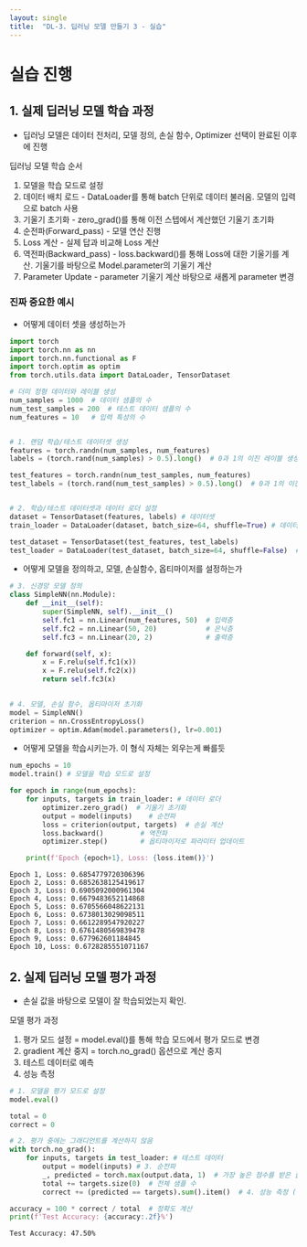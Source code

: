 ```yaml
---
layout: single
title:  "DL-3. 딥러닝 모델 만들기 3 - 실습"
---
```


# 실습 진행

## 1. 실제 딥러닝 모델 학습 과정
- 딥러닝 모델은 데이터 전처리, 모델 정의, 손실 함수, Optimizer 선택이 완료된 이후에 진행

딥러닝 모델 학습 순서
1. 모델을 학습 모드로 설정
2. 데이터 배치 로드 - DataLoader를 통해 batch 단위로 데이터 불러옴. 모델의 입력으로 batch 사용
3. 기울기 초기화 - zero_grad()를 통해 이전 스텝에서 계산했던 기울기 초기화
4. 순전파(Forward_pass) - 모델 연산 진행
5. Loss 계산 - 실제 답과 비교해 Loss 계산
6. 역전파(Backward_pass) - loss.backward()를 통해 Loss에 대한 기울기를 계산. 기울기를 바탕으로 Model.parameter의 기울기 계산
7. Parameter Update - parameter 기울기 계산 바탕으로 새롭게 parameter 변경

### 진짜 중요한 예시
- 어떻게 데이터 셋을 생성하는가


```python
import torch
import torch.nn as nn
import torch.nn.functional as F
import torch.optim as optim
from torch.utils.data import DataLoader, TensorDataset

# 더미 정형 데이터와 레이블 생성
num_samples = 1000  # 데이터 샘플의 수
num_test_samples = 200  # 테스트 데이터 샘플의 수
num_features = 10   # 입력 특성의 수


# 1. 랜덤 학습/테스트 데이터셋 생성
features = torch.randn(num_samples, num_features)
labels = (torch.rand(num_samples) > 0.5).long()  # 0과 1의 이진 레이블 생성

test_features = torch.randn(num_test_samples, num_features)
test_labels = (torch.rand(num_test_samples) > 0.5).long()  # 0과 1의 이진 레이블 생성


# 2. 학습/테스트 데이터셋과 데이터 로더 설정
dataset = TensorDataset(features, labels) # 데이터셋
train_loader = DataLoader(dataset, batch_size=64, shuffle=True) # 데이터 로더

test_dataset = TensorDataset(test_features, test_labels)
test_loader = DataLoader(test_dataset, batch_size=64, shuffle=False)  # 일반적으로 테스트 데이터를 섞을 필요는 없음
```

- 어떻게 모델을 정의하고, 모델, 손실함수, 옵티마이저를 설정하는가


```python
# 3. 신경망 모델 정의
class SimpleNN(nn.Module):
    def __init__(self):
        super(SimpleNN, self).__init__()
        self.fc1 = nn.Linear(num_features, 50)  # 입력층
        self.fc2 = nn.Linear(50, 20)            # 은닉층
        self.fc3 = nn.Linear(20, 2)             # 출력층

    def forward(self, x):
        x = F.relu(self.fc1(x))
        x = F.relu(self.fc2(x))
        return self.fc3(x)

    
# 4. 모델, 손실 함수, 옵티마이저 초기화
model = SimpleNN()
criterion = nn.CrossEntropyLoss()
optimizer = optim.Adam(model.parameters(), lr=0.001)
```

- 어떻게 모델을 학습시키는가. 이 형식 자체는 외우는게 빠를듯


```python
num_epochs = 10
model.train() # 모델을 학습 모드로 설정

for epoch in range(num_epochs):
    for inputs, targets in train_loader: # 데이터 로더
        optimizer.zero_grad()  # 기울기 초기화
        output = model(inputs)    # 순전파
        loss = criterion(output, targets)  # 손실 계산
        loss.backward()         # 역전파
        optimizer.step()        # 옵티마이저로 파라미터 업데이트

    print(f'Epoch {epoch+1}, Loss: {loss.item()}')
```

    Epoch 1, Loss: 0.6854779720306396
    Epoch 2, Loss: 0.6852638125419617
    Epoch 3, Loss: 0.6905092000961304
    Epoch 4, Loss: 0.6679483652114868
    Epoch 5, Loss: 0.6705566048622131
    Epoch 6, Loss: 0.6738013029098511
    Epoch 7, Loss: 0.6612289547920227
    Epoch 8, Loss: 0.6761480569839478
    Epoch 9, Loss: 0.677962601184845
    Epoch 10, Loss: 0.6728285551071167
    

## 2. 실제 딥러닝 모델 평가 과정
- 손실 값을 바탕으로 모델이 잘 학습되었는지 확인.

모델 평가 과정
1. 평가 모드 설정 = model.eval()를 통해 학습 모드에서 평가 모드로 변경
2. gradient 계산 중지 = torch.no_grad() 옵션으로 계산 중지
3. 테스트 데이터로 예측
4. 성능 측정


```python
# 1. 모델을 평가 모드로 설정
model.eval()  

total = 0
correct = 0

# 2. 평가 중에는 그래디언트를 계산하지 않음
with torch.no_grad():  
    for inputs, targets in test_loader: # 테스트 데이터
        output = model(inputs) # 3. 순전파
        _, predicted = torch.max(output.data, 1)  # 가장 높은 점수를 받은 클래스 선택
        total += targets.size(0)  # 전체 샘플 수
        correct += (predicted == targets).sum().item()  # 4. 성능 측정 (정확히 예측된 샘플 수)

accuracy = 100 * correct / total  # 정확도 계산
print(f'Test Accuracy: {accuracy:.2f}%')
```

    Test Accuracy: 47.50%
    
